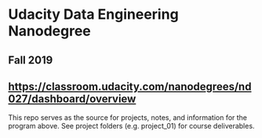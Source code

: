 # Udacity Data Engineering Nanodegree

## Fall 2019

## https://classroom.udacity.com/nanodegrees/nd027/dashboard/overview

This repo serves as the source for projects, notes, and information for the program above. See project folders (e.g. project_01) for course deliverables.
